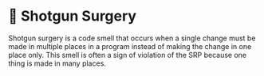 # 🔫 Shotgun Surgery

Shotgun surgery is a code smell that occurs when a single change must be made in multiple places in a program instead of making the change in one place only. 
This smell is often a sign of violation of the SRP because one thing is made in many places.


